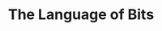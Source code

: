 ---
layout: post
title: "The Language of Bits"
categories: [nptel-computer-architecture]
tags: [computer-science, nptel]
description: In a computer all the operations ranging from simple tasks to complex jobs can be broken down to bit operations and hence it's appropriate to say that computers understand a language of bits.
cover: "/assets/images/bits.jpg"
cover_source: "http://sf.co.ua/13/12/wallpaper-1011299.jpg"
comments: true
mathjax: true
---